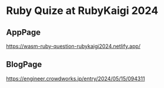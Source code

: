 # Ruby Quize at RubyKaigi 2024

## AppPage

https://wasm-ruby-question-rubykaigi2024.netlify.app/

## BlogPage

https://engineer.crowdworks.jp/entry/2024/05/15/094311
